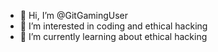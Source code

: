 - 👋 Hi, I’m @GitGamingUser
- 👀 I’m interested in coding and ethical hacking
- 🌱 I’m currently learning about ethical hacking

<!---
GitGamingUser/GitGamingUser is a ✨ special ✨ repository because its `README.md` (this file) appears on your GitHub profile.
You can click the Preview link to take a look at your changes.
--->
